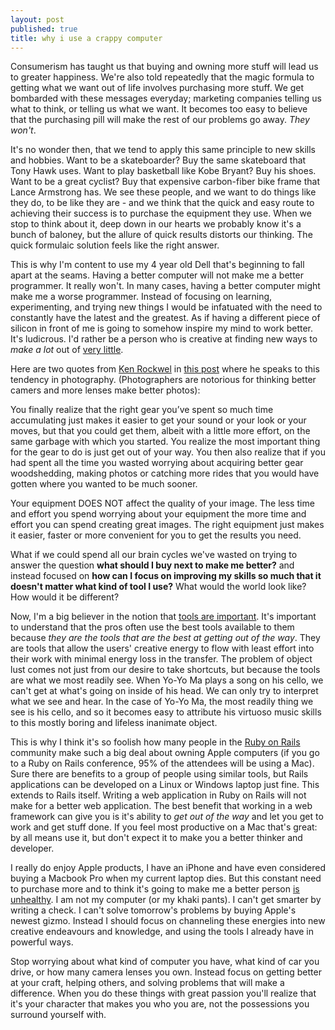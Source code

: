 ```yaml
---
layout: post
published: true
title: why i use a crappy computer
---
```


Consumerism has taught us that buying and owning more stuff will lead us to greater happiness. We're also told repeatedly that the magic formula to getting what we want out of life involves purchasing more stuff. We get bombarded with these messages everyday; marketing companies telling us what to think, or telling us what we want. It becomes too easy to believe that the purchasing pill will make the rest of our problems go away. _They won't_.

It's no wonder then, that we tend to apply this same principle to new skills and hobbies. Want to be a skateboarder? Buy the same skateboard that Tony Hawk uses. Want to play basketball like Kobe Bryant? Buy his shoes. Want to be a great cyclist? Buy that expensive carbon-fiber bike frame that Lance Armstrong has. We see these people, and we want to do things like they do, to be like they are - and we think that the quick and easy route to achieving their success is to purchase the equipment they use. When we stop to think about it, deep down in our hearts we probably know it's a bunch of baloney, but the allure of quick results distorts our thinking. The quick formulaic solution feels like the right answer.

This is why I'm content to use my 4 year old Dell that's beginning to fall apart at the seams. Having a better computer will not make me a better programmer. It really won't. In many cases, having a better computer might make me a worse programmer. Instead of focusing on learning, experimenting, and trying new things I would be infatuated with the need to constantly have the latest and the greatest. As if having a different piece of silicon in front of me is going to somehow inspire my mind to work better. It's ludicrous. I'd rather be a person who is creative at finding new ways to _make a lot_ out of [very little](http://sivers.org/novc).

Here are two quotes from [Ken Rockwel](http://www.kenrockwell.com) in [this post](http://www.kenrockwell.com/tech/notcamera.htm) where he speaks to this tendency in photography. (Photographers are notorious for thinking better camers and more lenses make better photos):

<p class="quote">
You finally realize that the right gear you’ve spent so much time accumulating just makes it easier to get your sound or your look or your moves, but that you could get them, albeit with a little more effort, on the same garbage with which you started. You realize the most important thing for the gear to do is just get out of your way. You then also realize that if you had spent all the time you wasted worrying about acquiring better gear woodshedding, making photos or catching more rides that you would have gotten where you wanted to be much sooner.
</p>

<p class="quote">
Your equipment DOES NOT affect the quality of your image. The less time and effort you spend worrying about your equipment the more time and effort you can spend creating great images. The right equipment just makes it easier, faster or more convenient for you to get the results you need.
</p>

What if we could spend all our brain cycles we've wasted on trying to answer the question __what should I buy next to make me better?__ and instead focused on __how can I focus on improving my skills so much that it doesn't matter what kind of tool I use?__ What would the world look like? How would it be different?

Now, I'm a big believer in the notion that [tools are important](/2010/01/14/tools-that-extend-your-mind.html). It's important to understand that the pros often use the best tools available to them because _they are the tools that are the best at getting out of the way_. They are tools that allow the users' creative energy to flow with least effort into their work with minimal energy loss in the transfer. The problem of object lust comes not just from our desire to take shortcuts, but because the tools are what we most readily see. When Yo-Yo Ma plays a song on his cello, we can't get at what's going on inside of his head. We can only try to interpret what we see and hear. In the case of Yo-Yo Ma, the most readily thing we see is his cello, and so it becomes easy to attribute his virtuoso music skills to this mostly boring and lifeless inanimate object.

This is why I think it's so foolish how many people in the [Ruby on Rails](http://rubyonrails.org) community make such a big deal about owning Apple computers (if you go to a Ruby on Rails conference, 95% of the attendees will be using a Mac). Sure there are benefits to a group of people using similar tools, but Rails applications can be developed on a Linux or Windows laptop just fine. This extends to Rails itself. Writing a web application in Ruby on Rails will not make for a better web application. The best benefit that working in a web framework can give you is it's ability to _get out of the way_ and let you get to work and get stuff done. If you feel most productive on a Mac that's great: by all means use it, but don't expect it to make you a better thinker and developer.

I really do enjoy Apple products, I have an iPhone and have even considered buying a Macbook Pro when my current laptop dies. But this constant need to purchase more and to think it's going to make me a better person [is unhealthy](http://storyofstuff.com). I am not my computer (or my khaki pants). I can't get smarter by writing a check. I can't solve tomorrow's problems by buying Apple's newest gizmo. Instead I should focus on channeling these energies into new creative endeavours and knowledge, and using the tools I already have in powerful ways. 

Stop worrying about what kind of computer you have, what kind of car you drive, or how many camera lenses you own. Instead focus on getting better at your craft, helping others, and solving problems that will make a difference. When you do these things with great passion you'll realize that it's your character that makes you who you are, not the possessions you surround yourself with.
